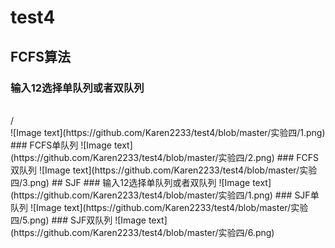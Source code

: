 # test4
## FCFS算法
### 输入12选择单队列或者双队列
<br>
/<br>
![Image text](https://github.com/Karen2233/test4/blob/master/实验四/1.png)
### FCFS单队列
![Image text](https://github.com/Karen2233/test4/blob/master/实验四/2.png)
### FCFS双队列
![Image text](https://github.com/Karen2233/test4/blob/master/实验四/3.png)
## SJF
### 输入12选择单队列或者双队列
![Image text](https://github.com/Karen2233/test4/blob/master/实验四/1.png)
### SJF单队列
![Image text](https://github.com/Karen2233/test4/blob/master/实验四/5.png)
### SJF双队列
![Image text](https://github.com/Karen2233/test4/blob/master/实验四/6.png)
